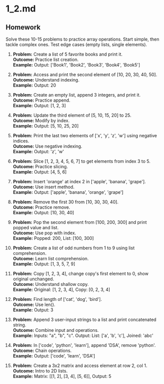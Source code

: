 # 1_2.md

## Homework
Solve these 10-15 problems to practice array operations. Start simple, then tackle complex ones. Test edge cases (empty lists, single elements).

1. **Problem:** Create a list of 5 favorite books and print it.  
   **Outcome:** Practice list creation.  
   **Example:** Output: ['Book1', 'Book2', 'Book3', 'Book4', 'Book5']

2. **Problem:** Access and print the second element of [10, 20, 30, 40, 50].  
   **Outcome:** Understand indexing.  
   **Example:** Output: 20

3. **Problem:** Create an empty list, append 3 integers, and print it.  
   **Outcome:** Practice append.  
   **Example:** Output: [1, 2, 3]

4. **Problem:** Update the third element of [5, 10, 15, 20] to 25.  
   **Outcome:** Modify by index.  
   **Example:** Output: [5, 10, 25, 20]

5. **Problem:** Print the last two elements of ['x', 'y', 'z', 'w'] using negative indices.  
   **Outcome:** Use negative indexing.  
   **Example:** Output: 'z', 'w'

6. **Problem:** Slice [1, 2, 3, 4, 5, 6, 7] to get elements from index 3 to 5.  
   **Outcome:** Practice slicing.  
   **Example:** Output: [4, 5, 6]

7. **Problem:** Insert 'orange' at index 2 in ['apple', 'banana', 'grape'].  
   **Outcome:** Use insert method.  
   **Example:** Output: ['apple', 'banana', 'orange', 'grape']

8. **Problem:** Remove the first 30 from [10, 30, 30, 40].  
   **Outcome:** Practice remove.  
   **Example:** Output: [10, 30, 40]

9. **Problem:** Pop the second element from [100, 200, 300] and print popped value and list.  
   **Outcome:** Use pop with index.  
   **Example:** Popped: 200, List: [100, 300]

10. **Problem:** Create a list of odd numbers from 1 to 9 using list comprehension.  
    **Outcome:** Learn list comprehension.  
    **Example:** Output: [1, 3, 5, 7, 9]

11. **Problem:** Copy [1, 2, 3, 4], change copy's first element to 0, show original unchanged.  
    **Outcome:** Understand shallow copy.  
    **Example:** Original: [1, 2, 3, 4], Copy: [0, 2, 3, 4]

12. **Problem:** Find length of ['cat', 'dog', 'bird'].  
    **Outcome:** Use len().  
    **Example:** Output: 3

13. **Problem:** Append 3 user-input strings to a list and print concatenated string.  
    **Outcome:** Combine input and operations.  
    **Example:** Inputs: "a", "b", "c". Output: List: ['a', 'b', 'c'], Joined: 'abc'

14. **Problem:** In ['code', 'python', 'learn'], append 'DSA', remove 'python'.  
    **Outcome:** Chain operations.  
    **Example:** Output: ['code', 'learn', 'DSA']

15. **Problem:** Create a 3x2 matrix and access element at row 2, col 1.  
    **Outcome:** Intro to 2D lists.  
    **Example:** Matrix: [[1, 2], [3, 4], [5, 6]], Output: 5